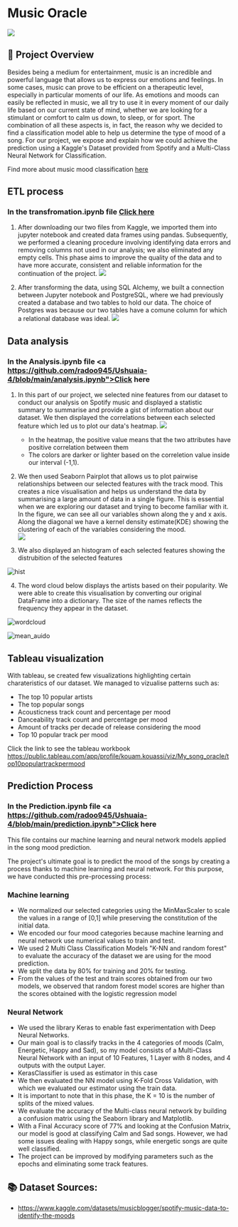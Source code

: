 # Music Oracle
![](image/467733455_orig.jpg)

## 📝 Project Overview
Besides being a medium for entertainment, music is an incredible and powerful language that allows us to express our emotions and feelings. In some cases, music can prove to be efficient on a therapeutic level, especially in particular moments of our life. As emotions and moods can easily be reflected in music, we all try to use it in every moment of our daily life based on our current state of mind, whether we are looking for a stimulant or comfort to calm us down, to sleep, or for sport. The combination of all these aspects is, in fact, the reason why we decided to find a classification model able to help us determine the type of mood of a song. 
For our project, we expose and explain how we could achieve the prediction using a Kaggle's Dataset provided from Spotify and a Multi-Class Neural Network for Classification.

Find more about music mood classification <a href="https://sites.tufts.edu/eeseniordesignhandbook/2015/music-mood-classification/">here</a> 

## ETL process
### In the transfromation.ipynb file <a href="https://github.com/radoo945/Ushuaia-4/blob/main/transformation.ipynb">Click here</a> 
1. After downloading our two files from Kaggle, we imported them into jupyter notebook and created data frames using pandas.
Subsequently, we performed a cleaning procedure involving identifying data errors and removing columns not used in our analysis; we also eliminated any empty cells. This phase aims to improve the quality of the data and to have more accurate, consistent and reliable information for the continuation of the project.
![](/image/transformation.png)

2. After transforming the data, using SQL Alchemy, we built a connection between Jupyter notebook and PostgreSQL, where we had previously created a database and two tables to hold our data.
The choice of Postgres was because our two tables have a comune column for which a relational database was ideal.
![](image/dbconn.png)

## Data analysis
### In the Analysis.ipynb file <a https://github.com/radoo945/Ushuaia-4/blob/main/analysis.ipynb">Click here</a>

1. In this part of our project, we selected nine features from our dataset to conduct our analysis on Spotify music and displayed a statistic summary to summarise and provide a gist of information about our dataset. 
We then displayed the correlations between each selected feature which led us to plot our data's heatmap.
![](image/heatmap.png)

      * In the heatmap, the positive value means that the two attributes have positive correlation between them
      * The colors are darker or lighter based on the correletion value inside our interval (-1,1). 
2. We then used Seaborn Pairplot that allows us to plot pairwise relationships between our selected features with the track mood. This creates a nice visualisation and helps us understand the data by summarising a large amount of data in a single figure. This is essential when we are exploring our dataset and trying to become familiar with it. In the figure, we can see all our variables shown along the y and x axis. Along the diagonal we have a kernel density estimate(KDE) showing the clustering of each of the variables considering the mood.  
![](image/pairplot.png)

3. We also displayed an histogram of each selected features showing the distrubition of the selected features

![hist](https://user-images.githubusercontent.com/105587442/201463411-fb8bb0ac-3f9f-4285-9b67-c881dc37fff8.png)

4. The word cloud below displays the artists based on their popularity. We were able to create this visualisation by converting our original <br>
DataFrame into a dictionary. The size of the names reflects the frequency they appear in the dataset.

![wordcloud](https://user-images.githubusercontent.com/105587442/201463414-8cfce600-289c-47fe-a29a-0e4d287afab5.png)

![mean_auido](https://user-images.githubusercontent.com/105587442/201463416-65bd9c4d-5367-43a5-bc2a-d4a0a70af0de.png)




## Tableau visualization
With tableau, se created few visualizations highlighting certain charateristics of our dataset. We managed to vizualise patterns such as:
* The top 10 popular artists
* The top popular songs
* Acousticness track count and percentage per mood
* Danceability track count and percentage per mood
* Amount of tracks per decade of release considering the mood
* Top 10 popular track per mood

Click the link to see the tableau workbook 
https://public.tableau.com/app/profile/kouam.kouassi/viz/My_song_oracle/top10populartrackpermood


## Prediction Process
### In the Prediction.ipynb file <a https://github.com/radoo945/Ushuaia-4/blob/main/prediction.ipynb">Click here</a>
This file contains our machine learning and neural network models applied in the song mood prediction.

The project's ultimate goal is to predict the mood of the songs by creating a process thanks to machine learning and neural network.
For this purpose, we have conducted this pre-processing process:

### Machine learning

* We normalized our selected categories using the MinMaxScaler to scale the values in a range of [0,1] while preserving the constitution of the initial data.
* We encoded our four mood categories because machine learning and neural network use numerical values to train and test.
* We used 2 Multi Class Classification Models "K-NN and random forest" to evaluate the accuracy of the dataset we are using for the mood prediction.
* We split the data by 80% for training and 20% for testing.
* From the values of the test and train scores obtained from our two models, we observed that random forest model scores are higher than the scores obtained with the logistic regression model

### Neural Network

* We used the library Keras to enable fast experimentation with Deep Neural Networks.
* Our main goal is to classify tracks in the 4 categories of moods (Calm, Energetic, Happy and Sad), so my model consists of a Multi-Class Neural Network with an input of 10 Features, 1 Layer with 8 nodes, and 4 outputs with the output Layer.
* KerasClassifier is used as estimator in this case  
* We then evaluated the NN model using K-Fold Cross Validation, with which we evaluated our estimator using the train data.
* It is important to note that in this phase, the K = 10 is the number of splits of the mixed values.
* We evaluate the accuracy of the Multi-class neural network by building a confusion matrix using the Seaborn library and Matplotlib.
* With a Final Accuracy score of 77% and looking at the Confusion Matrix, our model is good at classifying Calm and Sad songs. However, we had some issues dealing with Happy songs, while energetic songs are quite well classified.
* The project can be improved by modifying parameters such as the epochs and eliminating some track features.


## 📚 Dataset Sources:


* https://www.kaggle.com/datasets/musicblogger/spotify-music-data-to-identify-the-moods


